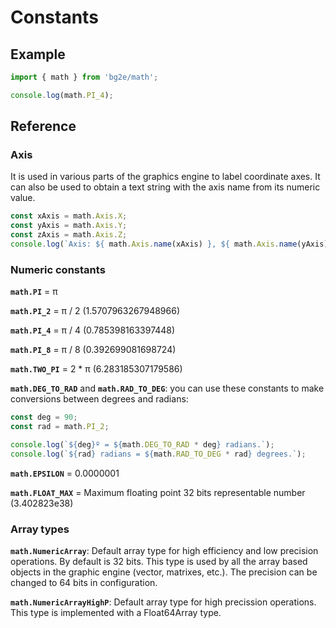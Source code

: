 # Constants

## Example

```js
import { math } from 'bg2e/math';

console.log(math.PI_4);
```

## Reference

### Axis

It is used in various parts of the graphics engine to label coordinate axes. It can also be used to obtain a text string with the axis name from its numeric value.

```js
const xAxis = math.Axis.X;
const yAxis = math.Axis.Y;
const zAxis = math.Axis.Z;
console.log(`Axis: ${ math.Axis.name(xAxis) }, ${ math.Axis.name(yAxis) }, ${ math.Axis.name(zAxis) }`);
```

### Numeric constants

**`math.PI`** = π

**`math.PI_2`** = π / 2 (1.5707963267948966)

**`math.PI_4`** = π / 4 (0.785398163397448)

**`math.PI_8`** = π / 8 (0.392699081698724)

**`math.TWO_PI`** = 2 * π (6.283185307179586)

**`math.DEG_TO_RAD`** and **`math.RAD_TO_DEG`**: you can use these constants to make conversions between degrees and radians:

```js
const deg = 90;
const rad = math.PI_2;

console.log(`${deg}º = ${math.DEG_TO_RAD * deg} radians.`);
console.log(`${rad} radians = ${math.RAD_TO_DEG * rad} degrees.`);
```

**`math.EPSILON`** = 0.0000001

**`math.FLOAT_MAX`** = Maximum floating point 32 bits representable number (3.402823e38)

### Array types

**`math.NumericArray`**: Default array type for high efficiency and low precision operations. By default is 32 bits. This type is used by all the array based objects in the graphic engine (vector, matrixes, etc.). The precision can be changed to 64 bits in configuration.

**`math.NumericArrayHighP`**: Default array type for high precission operations. This type is implemented with a Float64Array type.

